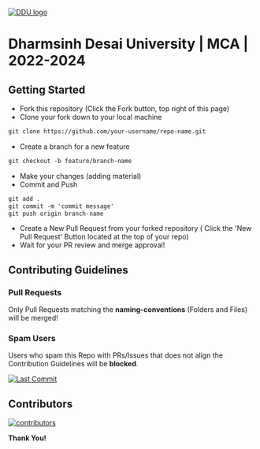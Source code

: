 [![DDU logo](https://www.ddu.ac.in/images/University/nav-img.png)](https://www.ddu.ac.in/)
# Dharmsinh Desai University | MCA | 2022-2024

## Getting Started
* Fork this repository (Click the Fork button, top right of this page)
* Clone your fork down to your local machine
```markdown
git clone https://github.com/your-username/repo-name.git
```

* Create a branch for a new feature
```markdown
git checkout -b feature/branch-name
```

* Make your changes (adding material)
* Commit and Push
```markdown
git add .
git commit -m 'commit message'
git push origin branch-name
```
* Create a New Pull Request from your forked repository ( Click the 'New Pull Request' Button located at the top of your repo)
* Wait for your PR review and merge approval!

## Contributing Guidelines

### Pull Requests
Only Pull Requests matching the **naming-conventions** (Folders and Files) will be merged!

### Spam Users
Users who spam this Repo with PRs/Issues that does not align the Contribution Guidelines will be **blocked**.

[![Last Commit](https://img.shields.io/github/last-commit/Rutvik-sonani/ddu)](https://github.com/Rutvik-sonani/DDU)
## Contributors
[![contributors](https://contrib.rocks/image?repo=Rutvik-sonani/ddu)](https://github.com/Rutvik-sonani/ddu/graphs/contributors)

__Thank You!__ 
